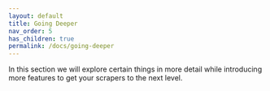 ```yaml
---
layout: default
title: Going Deeper
nav_order: 5
has_children: true
permalink: /docs/going-deeper
---
```


In this section we will explore certain things in more detail while introducing more features
to get your scrapers to the next level.
